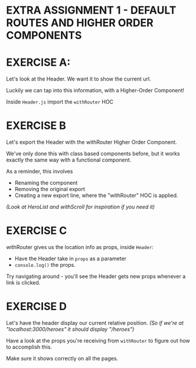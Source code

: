 # EXTRA ASSIGNMENT 1 - DEFAULT ROUTES AND HIGHER ORDER COMPONENTS

# EXERCISE A:
Let's look at the Header. We want it to show the current url.

Luckily we can tap into this information, with a Higher-Order Component!

Inside `Header.js` import the `withRouter` HOC

# EXERCISE B
Let's export the Header with the withRouter Higher Order Component.

We've only done this with class based components before, but it works exactly the same
way with a functional component.

As a reminder, this involves

- Renaming the component
- Removing the original export
- Creating a new export line, where the "withRouter" HOC is applied.

*(Look at HeroList and withScroll for inspiration if you need it)*

# EXERCISE C
withRouter gives us the location info as props, inside `Header`:

- Have the Header take in `props` as a parameter
- `console.log()` the props.

Try navigating around - you'll see the Header gets new props
whenever a link is clicked.

# EXERCISE D
Let's have the header display our current relative position.
*(So if we're at "localhost:3000/heroes" it should display "/heroes")*

Have a look at the props you're receiving from `withRouter`
to figure out how to accomplish this.

Make sure it shows correctly on all the pages.

